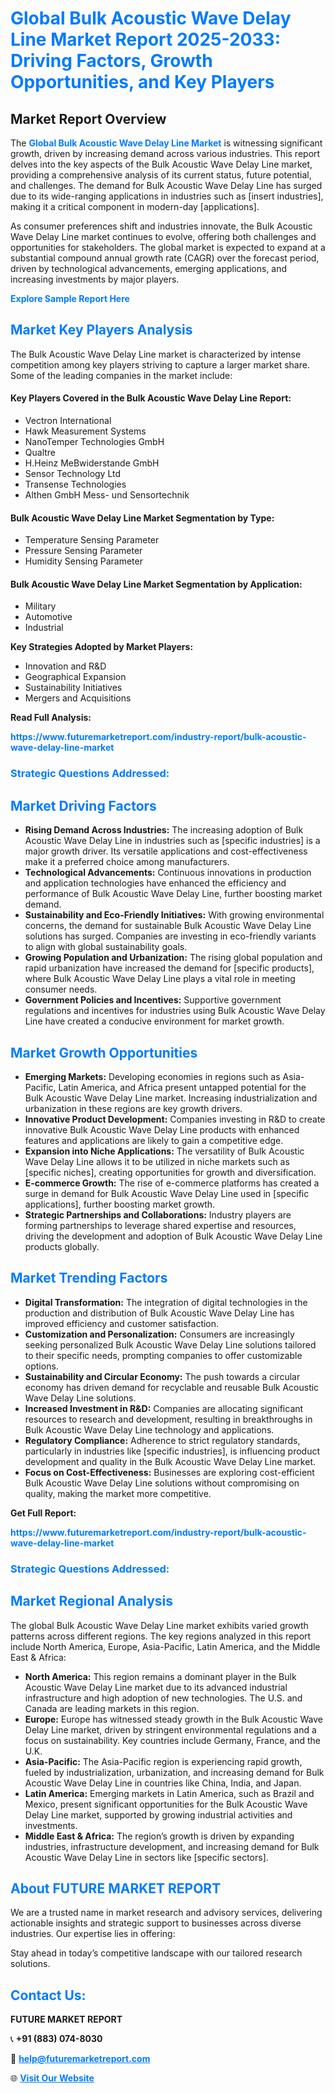 <h1 style="color: #007BFF;">Global Bulk Acoustic Wave Delay Line Market Report 2025-2033: Driving Factors, Growth Opportunities, and Key Players</h1>

<section id="overview">
<h2>Market Report Overview</h2>
<p>The <a href="https://www.futuremarketreport.com/industry-report/bulk-acoustic-wave-delay-line-market" style="color: #007BFF; text-decoration: none;"><strong>Global Bulk Acoustic Wave Delay Line Market</strong></a> is witnessing significant growth, driven by increasing demand across various industries. This report delves into the key aspects of the Bulk Acoustic Wave Delay Line market, providing a comprehensive analysis of its current status, future potential, and challenges. The demand for Bulk Acoustic Wave Delay Line has surged due to its wide-ranging applications in industries such as [insert industries], making it a critical component in modern-day [applications].</p>
<p>As consumer preferences shift and industries innovate, the Bulk Acoustic Wave Delay Line market continues to evolve, offering both challenges and opportunities for stakeholders. The global market is expected to expand at a substantial compound annual growth rate (CAGR) over the forecast period, driven by technological advancements, emerging applications, and increasing investments by major players.</p>
</section>

<section id="overview">
<p><a href="https://www.futuremarketreport.com/request-sample/reportId=81500" style="color: #007BFF; text-decoration: none;"><strong>Explore Sample Report Here</strong></a></p>
</section>

<section id="key-players">
<h2 style="color: #007BFF;">Market Key Players Analysis</h2>
<p>The Bulk Acoustic Wave Delay Line market is characterized by intense competition among key players striving to capture a larger market share. Some of the leading companies in the market include:</p>
<h4>Key Players Covered in the Bulk Acoustic Wave Delay Line Report:</h4>
<ul><li>Vectron International</li><li>Hawk Measurement Systems</li><li>NanoTemper Technologies GmbH</li><li>Qualtre</li><li>H.Heinz MeBwiderstande GmbH</li><li>Sensor Technology Ltd</li><li>Transense Technologies</li><li>Althen GmbH Mess- und Sensortechnik</li></ul>
<h4>Bulk Acoustic Wave Delay Line Market Segmentation by Type:</h4>
<ul><li>Temperature Sensing Parameter</li><li>Pressure Sensing Parameter</li><li>Humidity Sensing Parameter</li></ul>

<h4>Bulk Acoustic Wave Delay Line Market Segmentation by Application:</h4>
<ul><li>Military</li><li>Automotive</li><li>Industrial</li></ul>
<p><strong>Key Strategies Adopted by Market Players:</strong></p>
<ul>
<li>Innovation and R&D</li>
<li>Geographical Expansion</li>
<li>Sustainability Initiatives</li>
<li>Mergers and Acquisitions</li>
</ul>
</section>

<section>
<p><strong>Read Full Analysis: </strong></p><a href="https://www.futuremarketreport.com/industry-report/bulk-acoustic-wave-delay-line-market" style="color: #007BFF; text-decoration: none;"><strong>https://www.futuremarketreport.com/industry-report/bulk-acoustic-wave-delay-line-market</strong></a>
<h3 style="color: #007BFF;">Strategic Questions Addressed:</h3>
</section>

<section id="driving-factors">
<h2 style="color: #007BFF;">Market Driving Factors</h2>
<ul>
<li><strong>Rising Demand Across Industries:</strong> The increasing adoption of Bulk Acoustic Wave Delay Line in industries such as [specific industries] is a major growth driver. Its versatile applications and cost-effectiveness make it a preferred choice among manufacturers.</li>
<li><strong>Technological Advancements:</strong> Continuous innovations in production and application technologies have enhanced the efficiency and performance of Bulk Acoustic Wave Delay Line, further boosting market demand.</li>
<li><strong>Sustainability and Eco-Friendly Initiatives:</strong> With growing environmental concerns, the demand for sustainable Bulk Acoustic Wave Delay Line solutions has surged. Companies are investing in eco-friendly variants to align with global sustainability goals.</li>
<li><strong>Growing Population and Urbanization:</strong> The rising global population and rapid urbanization have increased the demand for [specific products], where Bulk Acoustic Wave Delay Line plays a vital role in meeting consumer needs.</li>
<li><strong>Government Policies and Incentives:</strong> Supportive government regulations and incentives for industries using Bulk Acoustic Wave Delay Line have created a conducive environment for market growth.</li>
</ul>
</section>

<section id="growth-opportunities">
<h2 style="color: #007BFF;">Market Growth Opportunities</h2>
<ul>
<li><strong>Emerging Markets:</strong> Developing economies in regions such as Asia-Pacific, Latin America, and Africa present untapped potential for the Bulk Acoustic Wave Delay Line market. Increasing industrialization and urbanization in these regions are key growth drivers.</li>
<li><strong>Innovative Product Development:</strong> Companies investing in R&D to create innovative Bulk Acoustic Wave Delay Line products with enhanced features and applications are likely to gain a competitive edge.</li>
<li><strong>Expansion into Niche Applications:</strong> The versatility of Bulk Acoustic Wave Delay Line allows it to be utilized in niche markets such as [specific niches], creating opportunities for growth and diversification.</li>
<li><strong>E-commerce Growth:</strong> The rise of e-commerce platforms has created a surge in demand for Bulk Acoustic Wave Delay Line used in [specific applications], further boosting market growth.</li>
<li><strong>Strategic Partnerships and Collaborations:</strong> Industry players are forming partnerships to leverage shared expertise and resources, driving the development and adoption of Bulk Acoustic Wave Delay Line products globally.</li>
</ul>
</section>

<section id="trending-factors">
<h2 style="color: #007BFF;">Market Trending Factors</h2>
<ul>
<li><strong>Digital Transformation:</strong> The integration of digital technologies in the production and distribution of Bulk Acoustic Wave Delay Line has improved efficiency and customer satisfaction.</li>
<li><strong>Customization and Personalization:</strong> Consumers are increasingly seeking personalized Bulk Acoustic Wave Delay Line solutions tailored to their specific needs, prompting companies to offer customizable options.</li>
<li><strong>Sustainability and Circular Economy:</strong> The push towards a circular economy has driven demand for recyclable and reusable Bulk Acoustic Wave Delay Line solutions.</li>
<li><strong>Increased Investment in R&D:</strong> Companies are allocating significant resources to research and development, resulting in breakthroughs in Bulk Acoustic Wave Delay Line technology and applications.</li>
<li><strong>Regulatory Compliance:</strong> Adherence to strict regulatory standards, particularly in industries like [specific industries], is influencing product development and quality in the Bulk Acoustic Wave Delay Line market.</li>
<li><strong>Focus on Cost-Effectiveness:</strong> Businesses are exploring cost-efficient Bulk Acoustic Wave Delay Line solutions without compromising on quality, making the market more competitive.</li>
</ul>
</section>

<section>
<p><strong>Get Full Report: </strong></p><a href="https://www.futuremarketreport.com/industry-report/bulk-acoustic-wave-delay-line-market" style="color: #007BFF; text-decoration: none;"><strong>https://www.futuremarketreport.com/industry-report/bulk-acoustic-wave-delay-line-market</strong></a>
<h3 style="color: #007BFF;">Strategic Questions Addressed:</h3>
</section>


<section id="regional-analysis">
<h2 style="color: #007BFF;">Market Regional Analysis</h2>
<p>The global Bulk Acoustic Wave Delay Line market exhibits varied growth patterns across different regions. The key regions analyzed in this report include North America, Europe, Asia-Pacific, Latin America, and the Middle East & Africa:</p>
<ul>
<li><strong>North America:</strong> This region remains a dominant player in the Bulk Acoustic Wave Delay Line market due to its advanced industrial infrastructure and high adoption of new technologies. The U.S. and Canada are leading markets in this region.</li>
<li><strong>Europe:</strong> Europe has witnessed steady growth in the Bulk Acoustic Wave Delay Line market, driven by stringent environmental regulations and a focus on sustainability. Key countries include Germany, France, and the U.K.</li>
<li><strong>Asia-Pacific:</strong> The Asia-Pacific region is experiencing rapid growth, fueled by industrialization, urbanization, and increasing demand for Bulk Acoustic Wave Delay Line in countries like China, India, and Japan.</li>
<li><strong>Latin America:</strong> Emerging markets in Latin America, such as Brazil and Mexico, present significant opportunities for the Bulk Acoustic Wave Delay Line market, supported by growing industrial activities and investments.</li>
<li><strong>Middle East & Africa:</strong> The region’s growth is driven by expanding industries, infrastructure development, and increasing demand for Bulk Acoustic Wave Delay Line in sectors like [specific sectors].</li>
</ul>
</section>

<footer>
<h2 style="color: #007BFF;">About FUTURE MARKET REPORT</h2>
<p>We are a trusted name in market research and advisory services, delivering actionable insights and strategic support to businesses across diverse industries. Our expertise lies in offering:</p>

<p>Stay ahead in today’s competitive landscape with our tailored research solutions.</p>

<h2 style="color: #007BFF;">Contact Us:</h2>
<p><strong>FUTURE MARKET REPORT</strong></p>
<p>📞 <strong>+91 (883) 074-8030</strong></p>
<p>📧 <strong><a href="mailto:help@futuremarketreport.com" style="color: #007BFF;">help@futuremarketreport.com</a></strong></p>
<p>🌐 <strong><a href="https://www.futuremarketreport.com/" style="color: #007BFF;">Visit Our Website</a></strong></p>
</footer>